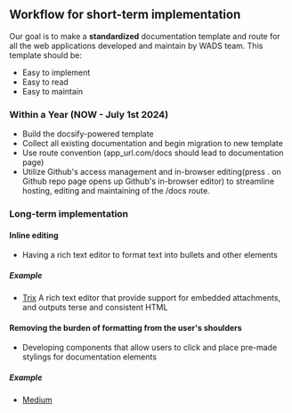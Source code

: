 ## Workflow for short-term implementation
Our goal is to make a **standardized** documentation template and route for all the web applications developed and maintain by WADS team. This template should be:
  - Easy to implement
  - Easy to read
  - Easy to maintain
  
### Within a Year (NOW - July 1st 2024)
  - Build the docsify-powered template
  - Collect all existing documentation and begin migration to new template
  - Use route convention (app_url.com/docs should lead to documentation page)
  - Utilize Github's access management and in-browser editing(press . on Github repo page opens up Github's in-browser editor) to streamline hosting, editing and maintaining of the /docs route.
  
### Long-term implementation
#### Inline editing
  - Having a rich text editor to format text into bullets and other elements
##### Example
  - [Trix](https://trix-editor.org/)
    A rich text editor that provide support for embedded attachments, and outputs terse and consistent HTML

#### Removing the burden of formatting from the user's shoulders
  - Developing components that allow users to click and place pre-made stylings for documentation elements
##### Example
  - [Medium](medium.com/me/about)

